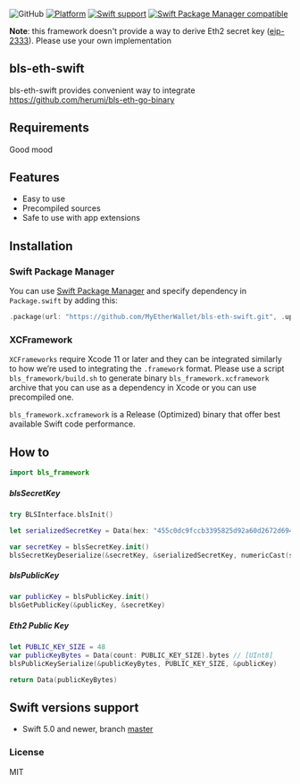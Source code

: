 ![GitHub](https://img.shields.io/github/license/MyEtherWallet/bls-eth-swift?colorA=07A6B3&&colorB=5F6368)
[![Platform](https://img.shields.io/badge/Platforms-iOS%20%7C%20macOS%20%7C%20watchOS%20%7C%20tvOS-5F6368.svg?colorA=07A6B3)](#installation)
[![Swift support](https://img.shields.io/badge/Swift-5.0-lightgrey.svg?colorA=07A6B3&colorB=5F6368)](#swift-versions-support)
[![Swift Package Manager compatible](https://img.shields.io/badge/SPM-compatible-brightgreen.svg?style=flat&colorA=07A6B3&&colorB=5F6368)](https://github.com/apple/swift-package-manager)

**Note**: this framework doesn't provide a way to derive Eth2 secret key ([eip-2333](https://github.com/ethereum/EIPs/blob/master/EIPS/eip-2333.md)). Please use your own implementation

## bls-eth-swift

bls-eth-swift provides convenient way to integrate https://github.com/herumi/bls-eth-go-binary

## Requirements
Good mood

## Features
- Easy to use
- Precompiled sources
- Safe to use with app extensions

## Installation
### Swift Package Manager

You can use [Swift Package Manager](https://swift.org/package-manager/) and specify dependency in `Package.swift` by adding this:

```swift
.package(url: "https://github.com/MyEtherWallet/bls-eth-swift.git", .upToNextMajor(from: "1.0.0"))
```

### XCFramework

`XCFrameworks` require Xcode 11 or later and they can be integrated similarly to how we’re used to integrating the `.framework` format. Please use a script `bls_framework/build.sh` to generate binary `bls_framework.xcframework` archive that you can use as a dependency in Xcode or you can use precompiled one.

`bls_framework.xcframework` is a Release (Optimized) binary that offer best available Swift code performance.

## How to
```swift
import bls_framework
```

##### blsSecretKey
```swift
try BLSInterface.blsInit()

let serializedSecretKey = Data(hex: "455c0dc9fccb3395825d92a60d2672d69416be1c2578a87a7a3d3ced11ebb88d").bytes // [UInt8]

var secretKey = blsSecretKey.init()
blsSecretKeyDeserialize(&secretKey, &serializedSecretKey, numericCast(serializedSecretKey.count))
```

##### blsPublicKey
```swift
var publicKey = blsPublicKey.init()
blsGetPublicKey(&publicKey, &secretKey)
```

##### Eth2 Public Key
```swift
let PUBLIC_KEY_SIZE = 48
var publicKeyBytes = Data(count: PUBLIC_KEY_SIZE).bytes // [UInt8]
blsPublicKeySerialize(&publicKeyBytes, PUBLIC_KEY_SIZE, &publicKey)

return Data(publicKeyBytes)
```

## Swift versions support

- Swift 5.0 and newer, branch [master](https://github.com/MyEtherWallet/bls-eth-swift/tree/master)

### License

MIT
